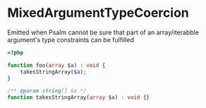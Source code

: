 # MixedArgumentTypeCoercion

Emitted when Psalm cannot be sure that part of an array/iterabble argument's type constraints can be fulfilled

```php
<?php

function foo(array $a) : void {
    takesStringArray($a);
}

/** @param string[] $a */
function takesStringArray(array $a) : void {}
```
